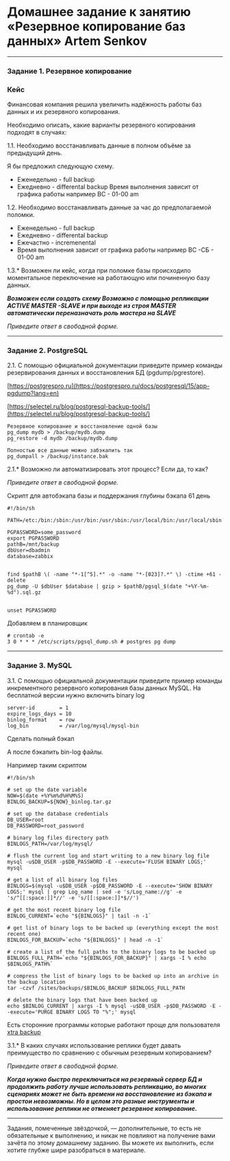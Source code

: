 # Домашнее задание к занятию «Резервное копирование баз данных» Artem Senkov

---

 
### Задание 1. Резервное копирование

### Кейс

Финансовая компания решила увеличить надёжность работы баз данных и их резервного копирования. 

Необходимо описать, какие варианты резервного копирования подходят в случаях: 

1.1. Необходимо восстанавливать данные в полном объёме за предыдущий день.

Я бы предложил следующую схему.
* Еженедельно - full backup
* Ежедневно - differental backup
Время выполнения зависит от графика работы например ВС - 01-00 am

1.2. Необходимо восстанавливать данные за час до предполагаемой поломки.

* Еженедельно - full backup
* Ежедневно - differental backup
* Ежечастно - incremenental 
* Время выполнения зависит от графика работы например ВС -СБ - 01-00 am


1.3.* Возможен ли кейс, когда при поломке базы происходило моментальное переключение на работающую или починенную базу данных.

***Возможен если создать схему 
Возможно с помощью репликации ACTIVE MASTER -SLAVE и при выходе из строя MASTER автоматически переназначать роль мастера на SLAVE***

*Приведите ответ в свободной форме.*

---

### Задание 2. PostgreSQL

2.1. С помощью официальной документации приведите пример команды резервирования данных и восстановления БД (pgdump/pgrestore).

[https://postgrespro.ru](https://postgrespro.ru/docs/postgresql/15/app-pgdump?lang=en)

[https://selectel.ru/blog/postgresql-backup-tools/](https://selectel.ru/blog/postgresql-backup-tools/)

~~~
Резервное копирование и восстановление одной базы
pg_dump mydb > /backup/mydb.dump
pg_restore -d mydb /backup/mydb.dump

Полностью все данные можно забэкапить так
pg_dumpall > /backup/instance.bak

~~~

2.1.* Возможно ли автоматизировать этот процесс? Если да, то как?

*Приведите ответ в свободной форме.*

Скрипт для автобэкапа базы и поддержания глубины бэкапа 61 день
```
#!/bin/sh

PATH=/etc:/bin:/sbin:/usr/bin:/usr/sbin:/usr/local/bin:/usr/local/sbin

PGPASSWORD=some_password
export PGPASSWORD
pathB=/mnt/backup
dbUser=dbadmin
database=zabbix


find $pathB \( -name "*-1[^5].*" -o -name "*-[023]?.*" \) -ctime +61 -delete
pg_dump -U $dbUser $database | gzip > $pathB/pgsql_$(date "+%Y-%m-%d").sql.gz


unset PGPASSWORD
```

Добавляем в планировщик
```
# crontab -e
3 0 * * * /etc/scripts/pgsql_dump.sh # postgres pg dump
```
---

### Задание 3. MySQL

3.1. С помощью официальной документации приведите пример команды инкрементного резервного копирования базы данных MySQL. 
На бесплатной версии нужно включить binary log

```
server-id        = 1
expire_logs_days = 10
binlog_format    = row
log_bin          = /var/log/mysql/mysql-bin
```

Сделать полный бэкап

А после бэкапить bin-log файлы.

Например таким скриптом
```
#!/bin/sh

# set up the date variable
NOW=$(date +%Y%m%d%H%M%S)
BINLOG_BACKUP=${NOW}_binlog.tar.gz

# set up the database credentials
DB_USER=root
DB_PASSWORD=root_password

# binary log files directory path
BINLOGS_PATH=/var/log/mysql/

# flush the current log and start writing to a new binary log file
mysql -u$DB_USER -p$DB_PASSWORD -E --execute='FLUSH BINARY LOGS;' mysql

# get a list of all binary log files
BINLOGS=$(mysql -u$DB_USER -p$DB_PASSWORD -E --execute='SHOW BINARY LOGS;' mysql | grep Log_name | sed -e 's/Log_name://g' -e 's/^[[:space:]]*//' -e 's/[[:space:]]*$//')

# get the most recent binary log file
BINLOG_CURRENT=`echo "${BINLOGS}" | tail -n -1`

# get list of binary logs to be backed up (everything except the most recent one)
BINLOGS_FOR_BACKUP=`echo "${BINLOGS}" | head -n -1`

# create a list of the full paths to the binary logs to be backed up
BINLOGS_FULL_PATH=`echo "${BINLOGS_FOR_BACKUP}" | xargs -I % echo $BINLOGS_PATH%`

# compress the list of binary logs to be backed up into an archive in the backup location
tar -czvf /sites/backups/$BINLOG_BACKUP $BINLOGS_FULL_PATH

# delete the binary logs that have been backed up
echo $BINLOG_CURRENT | xargs -I % mysql -u$DB_USER -p$DB_PASSWORD -E --execute='PURGE BINARY LOGS TO "%";' mysql

```

Есть сторонние программы которые работают проще для пользователя
[xtra backup](https://docs.percona.com/percona-xtrabackup/2.4/index.html)



3.1.* В каких случаях использование реплики будет давать преимущество по сравнению с обычным резервным копированием?

*Приведите ответ в свободной форме.*

***Когда нужно быстро переключиться на резервный сервер БД и продолжить работу лучше использовать репликвцию, во многих сценариях может не быть времени на восстановление из бэкапа и простои невозможны. Но в целом это разные инструменты и использование реплики не отменяет резервное копирование.***

---

Задания, помеченные звёздочкой, — дополнительные, то есть не обязательные к выполнению, и никак не повлияют на получение вами зачёта по этому домашнему заданию. Вы можете их выполнить, если хотите глубже шире разобраться в материале.
